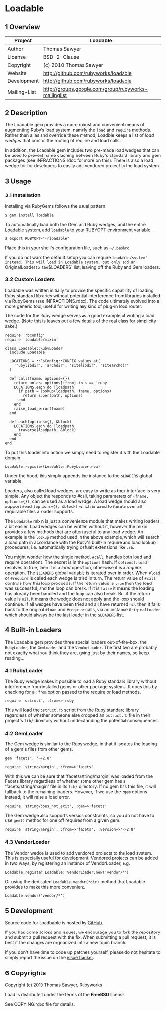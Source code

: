 # Loadable

## 1 Overview

| Project      | Loadable                                                 |
|--------------|----------------------------------------------------------|
| Author       | Thomas Sawyer                                            |
| License      | BSD-2-Clause                                             |
| Copyright    | (c) 2010 Thomas Sawyer                                   |
| Website      | http://github.com/rubyworks/loadable                     |
| Development  | http://github.com/rubyworks/loadable                     |
| Mailing-List | http://groups.google.com/group/rubyworks-mailinglist     |


## 2 Description

The Loadable gem provides a more robust and convenient means of augmenting
Ruby's load system, namely the `load` and `require` methods. Rather than
alias and override these method, Loadble keeps a list of *load wedges*
that control the routing of require and load calls.

In addition, the Loadable gem includes two pre-made load wedges that can be
used to prevent name clashing between Ruby's standard library and gem packages
(see INFRACTIONS.rdoc for more on this). There is also a load wedge for
for developers to easily add vendored project to the load system.


## 3 Usage

### 3.1 Installation

Installing via RubyGems follows the usual pattern.

    $ gem install loadable

To automatically load both the Gem and Ruby wedges, and the entire Loadable
system, add `loadable` to your RUBYOPT environment variable.

    $ export RUBYOPT="-rloadable"

Place this in your shell's configuration file, such as `~/.bashrc`.

If you do not want the default setup you can require `loadable/system' instead.
This will load in Loadable system, but only add an `OriginalLoader` to the
`$LOADERS` list, leaving off the Ruby and Gem loaders.

### 3.2 Custom Loaders

Loadable was written initially to provide the specific capability of loading
Ruby standard libraries without potential interference from libraries
installed via RubyGems (see INFRACTIONS.rdoc). The code ultimately evolved
into a more generic tool, useful for writing any kind of plug-in load
router. 

The code for the Ruby wedge serves as a good example of writing a load wedge.
(Note this is leaves out a few details of the real class for simplicity sake.)

    require 'rbconfig'
    require 'loadable/mixin'

    class Loadable::RubyLoader
      include Loadable

      LOCATIONS = ::RbConfig::CONFIG.values_at(
        'rubylibdir', 'archdir', 'sitelibdir', 'sitearchdir'
      )

      def call(fname, options={})
        return unless options[:from].to_s == 'ruby'
        LOCATIONS.each do |loadpath|
          if path = lookup(loadpath, fname, options)
            return super(path, options)
          end
        end
        raise_load_error(fname)
      end

      def each(options={}, &block)
        LOCATIONS.each do |loadpath|
          traverse(loadpath, &block)
        end
      end
    end

To put this loader into action we simply need to register it with the Loadable 
domain.

    Loadable.register(Loadable::RubyLoader.new)

Under the hood, this simply appends the instance to the `$LOADERS` global variable.

Loaders, also called load wedges, are easy to write as their interface is very
simple. Any object the responds to #call, taking parameters of 
<code>(fname, options={})</code>, can be used as a load wedge. A load wedge
should also support `#each(options={}, &block)` which is used to iterate over
all requirable files a loader supports.

The `Loadable` mixin is just a convenience module that makes writing loaders
a bit easier. Load wedges can be written without it, however the mixin
provides a few methods that are often useful to any load wedge. An example is
the `lookup` method used in the above example, which will search a
load path in accordance with the Ruby's built-in require and load lookup
procedures, i.e. automatically trying defualt extensions like `.rb`.

You might wonder how the single method, `#call`, handles both load and require
operations. The secret is in the `options` hash. If <code>options[:load]</code>
resolves to true, then it is a *load* operation, otherwise it is a *require*
operation. The `$LOADERS` global variable is iterated over in order.
When `#load` or `#require` is called each wedge is tried in turn. The return
value of `#call` controls how this loop proceeds. If the return value is `true`
then the load was successful, and the loop can break. If it is `false` it means
the loading has already been handled and the loop can also break. But if the
return value is `nil`, it means the wedge does not apply and the loop should
continue. If all wedges have been tried and all have returned `nil` then it
falls back to the original `#load` and `#require` calls, via an instance
`OriginalLoader` which should always be the last loader in the `$LOADERS` list.


## 4 Built-in Loaders

The Loadable gem provides three special loaders out-of-the-box, the `RubyLoader`,
the `GemLoader` and the `VendorLoader`. The first two are probably not exaclty
what you think they are, going just by their names, so keep reading...

### 4.1 RubyLoader

The Ruby wedge makes it possible to load a Ruby standard library without
interference from installed gems or other package systems. It does this by 
checking for a `:from` option passed to the require or load methods.

    require 'ostruct', :from=>'ruby'

This will load the `ostruct.rb` script from the Ruby standard library regardless
of whether someone else dropped an `ostruct.rb` file in their project's `lib/`
directory without understanding the potential consequences.

### 4.2 GemLoader

The Gem wedge is similar to the Ruby wedge, in that it isolates the loading
of a gem's files from other gems.

    gem 'facets', '~>2.8'

    require 'string/margin', :from=>'facets'

With this we can be sure that 'facets/string/margin' was loaded from the Facets
library regardless of whether some other gem has a 'facets/string/margin' file
in its `lib/` directory. If no gem has this file, it will fallback to the 
remaining loaders. However, if we use the `:gem` options instead, it will 
raise a load error.

    require 'string/does_not_exit', :gem=>'facets'

The Gem wedge also supports version constraints, so you do not have to use 
`gem()` method for one off requires from a given gem.

    require 'string/margin', :from=>'facets', :version=>'~>2.8'

### 4.3 VendorLoader

The Vendor wedge is used to add vendored projects to the load system.
This is especially useful for development. Vendored projects can be added
in two ways, by registering an instance of VendorLoader, e.g.

    Loadable.register Loadable::VendorLoader.new('vendor/*')

Or using the dedicated `Loadable.vendor(*dir)` method that Loadable provides
to make this more convenient.

    Loadable.vendor('vendor/*')


## 5 Development

Source code for Loadbable is hosted by [GitHub](http://github.com/rubyworks/loadable).

If you has come across and issues, we encourage you to fork the repository and 
submit a pull request with the fix. When submitting a pull request, it is best
if the changes are orgnanized into a new topic branch.

If you don't have time to code up patches yourself, please do not hesitate to
simply report the issue on the [issue tracker](http://github.com/rubyworks/loadable/issues).


## 6 Copyrights

Copyright (c) 2010 Thomas Sawyer, Rubyworks

Load is distributed under the terms of the **FreeBSD** license.

See COPYING.rdoc file for details.

